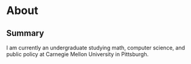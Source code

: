 # About

## Summary

I am currently an undergraduate studying math, computer science, and public
policy at Carnegie Mellon University in Pittsburgh.
